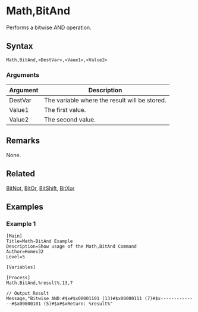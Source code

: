 # Math,BitAnd

Performs a bitwise AND operation.

## Syntax

```pebakery
Math,BitAnd,<DestVar>,<Vaue1>,<Value2>
```

### Arguments

| Argument | Description |
| --- | --- |
| DestVar | The variable where the result will be stored. |
| Value1 | The first value. |
| Value2 | The second value. |

## Remarks

None.

## Related

[BitNot](./BitNot.md), [BitOr](./BitOr.md), [BitShift](./BitShift.md), [BitXor](./BitXor.md)

## Examples

### Example 1

```pebakery
[Main]
Title=Math-BitAnd Example
Description=Show usage of the Math,BitAnd Command
Author=Homes32
Level=5

[Variables]

[Process]
Math,BitAnd,%result%,13,7

// Output Result
Message,"Bitwise AND:#$x#$x00001101 (13)#$x00000111 (7)#$x--------------#$x00000101 (5)#$x#$xReturn: %result%"
```